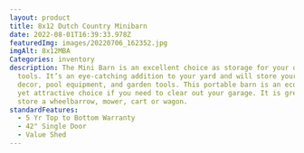 ```yaml
---
layout: product
title: 8x12 Dutch Country Minibarn
date: 2022-08-01T16:39:33.978Z
featuredImg: images/20220706_162352.jpg
imgAlt: 8x12MBA
Categories: inventory
description: The Mini Barn is an excellent choice as storage for your outdoor
  tools. It’s an eye-catching addition to your yard and will store your yard
  decor, pool equipment, and garden tools. This portable barn is an economical,
  yet attractive choice if you need to clear out your garage. It is great to
  store a wheelbarrow, mower, cart or wagon.
standardFeatures:
  - 5 Yr Top to Bottom Warranty
  - 42" Single Door
  - Value Shed
---
```

